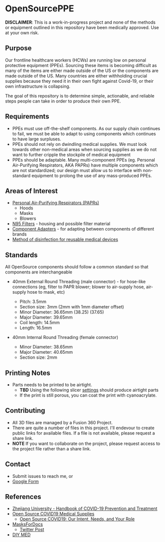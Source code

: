 # OpenSourcePPE

**DISCLAIMER**: This is a work-in-progress project and none of the methods or equipment outlined in this repository have been medically approved. Use at your own risk.


## Purpose

Our frontline healthcare workers (HCWs) are running low on personal protective equipment (PPEs). Sourcing these items is becoming difficult as many of the items are either made outside of the US or the components are made outside of the US. Many countries are either withholding crucial supplies because they need it in their own fight against Covid-19, or their own infrastructure is collapsing.

The goal of this repository is to determine simple, actionable, and reliable steps people can take in order to produce their own PPE.

## Requirements

* PPEs must use off-the-shelf components. As our supply chain continues to fail, we must be able to adapt to using components which continues to have large surpluses.
* PPEs should not rely on dwindling medical supplies. We must look towards other non-medical areas when sourcing supplies as we do not want to further cripple the stockpile of medical equipment
* PPEs should be adaptable. Many multi-component PPEs (eg. Personal Air-Purifying Respirators, AKA PAPRs) have multiple components which are not standardized; our design must allow us to interface with non-standard equipment to prolong the use of any mass-produced PPEs. 


## Areas of Interest

* [Personal Air-Purifying Respirators (PAPRs)](./PAPR)
	* Hoods
	* Masks
	* Blowers
* [N95 Filters](./Filters) - housing and possible filter material
* [Component Adapters](./ComponentAdapters) - for adapting between components of different brands
* [Method of disinfection for reusable medical devices](./Disinfection)


## Standards

All OpenSource components should follow a common standard so that components are interchangeable

* 40mm External Round Threading (male connector) - for hose-like connections (eg, filter to PAPR blower; blower to air-supply hose, air-supply hose to mask, etc)
	* Pitch: 3.5mm
	* Section size: 3mm (2mm with 1mm diameter offset)
	* Minor Diameter: 36.65mm (38.25) (37.65)
	* Major Diameter: 39.65mm 
	* Coil length: 14.5mm
	* Length: 16.5mm	

* 40mm Internal Round Threading (female connector)
	* Minor Diameter: 38.65mm
	* Major Diameter: 40.65mm
	* Section size: 2mm


## Printing Notes

* Parts needs to be printed to be airtight.
	* **TBD** Using the following slicer [settings](https://www.instructables.com/id/3D-Printing-Make-Water-Tight-and-Air-Tight-Contain/) should produce airtight parts
	* If the print is still porous, you can coat the print with cyanoacrylate.




## Contributing

* All 3D files are managed by a Fusion 360 Project. 
* There are quite a number of files in this project. I'll endevour to create public links for available files. If a file is not available, please request a share link.
* **NOTE** If you want to collaborate on the project, please request access to the project file rather than a share link.

## Contact
* Submit issues to reach me, or
* [Google Form](https://docs.google.com/forms/d/e/1FAIpQLSfXKCzRqbgtEYciBYaVYO8pTyguyjHuAN34zTsoArWv_nWCkg/viewform?usp=sf_link)

## References
* [Zhejiang University - Handbook of COVID-19 Prevention and Treatment](https://covid-19.alibabacloud.com/)
* [Open Source COVID19 Medical Supplies](https://www.facebook.com/groups/670932227050506/)
	* [Open Source COVID19: Our Intent, Needs, and Your Role](https://docs.google.com/document/u/0/d/1-71FJTmI1Q1kjSDLP0EegMERjg_0kk_7UfaRE4r66Mg/mobilebasic)
* [MasksForDocs](https://masksfordocs.com/)
	* [Twitter Post](https://twitter.com/MasksForDocs/status/1241461367720120320)
* [DIY MED](https://www.diymed.org/home)